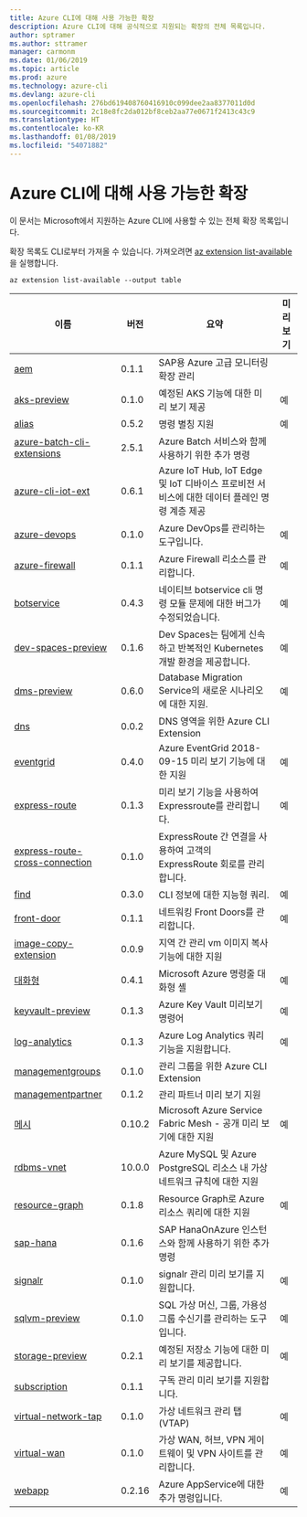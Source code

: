 ```yaml
---
title: Azure CLI에 대해 사용 가능한 확장
description: Azure CLI에 대해 공식적으로 지원되는 확장의 전체 목록입니다.
author: sptramer
ms.author: sttramer
manager: carmonm
ms.date: 01/06/2019
ms.topic: article
ms.prod: azure
ms.technology: azure-cli
ms.devlang: azure-cli
ms.openlocfilehash: 276bd619408760416910c099dee2aa8377011d0d
ms.sourcegitcommit: 2c18e8fc2da012bf8ceb2aa77e0671f2413c43c9
ms.translationtype: HT
ms.contentlocale: ko-KR
ms.lasthandoff: 01/08/2019
ms.locfileid: "54071882"
---
```

# <a name="available-extensions-for-the-azure-cli"></a>Azure CLI에 대해 사용 가능한 확장

이 문서는 Microsoft에서 지원하는 Azure CLI에 사용할 수 있는 전체 확장 목록입니다.

확장 목록도 CLI로부터 가져올 수 있습니다. 가져오려면 [az extension list-available](/cli/azure/extension?view=azure-cli-latest#az-extension-list-available)을 실행합니다.

```azurecli-interactive
az extension list-available --output table
```

| 이름 | 버전 | 요약 | 미리 보기 |
|------|---------|---------|---------|
| [aem](https://github.com/Azure/azure-cli-extensions) | 0.1.1 | SAP용 Azure 고급 모니터링 확장 관리 |  |
| [aks-preview](https://github.com/Azure/azure-cli-extensions/tree/master/src/aks-preview) | 0.1.0 | 예정된 AKS 기능에 대한 미리 보기 제공 | 예 |
| [alias](https://github.com/Azure/azure-cli-extensions) | 0.5.2 | 명령 별칭 지원 | 예 |
| [azure-batch-cli-extensions](https://github.com/Azure/azure-batch-cli-extensions) | 2.5.1 | Azure Batch 서비스와 함께 사용하기 위한 추가 명령 |  |
| [azure-cli-iot-ext](https://github.com/azure/azure-iot-cli-extension) | 0.6.1 | Azure IoT Hub, IoT Edge 및 IoT 디바이스 프로비전 서비스에 대한 데이터 플레인 명령 계층 제공 |  |
| [azure-devops](https://github.com/Microsoft/vsts-cli/tree/azuredevopscli-dev) | 0.1.0 | Azure DevOps를 관리하는 도구입니다. | 예 |
| [azure-firewall](https://github.com/Azure/azure-cli-extensions/tree/master/src/azure-firewall) | 0.1.1 | Azure Firewall 리소스를 관리합니다. | 예 |
| [botservice](https://github.com/Azure/azure-cli-extensions) | 0.4.3 | 네이티브 botservice cli 명령 모듈 문제에 대한 버그가 수정되었습니다. | 예 |
| [dev-spaces-preview](https://github.com/Azure/azure-cli-extensions) | 0.1.6 | Dev Spaces는 팀에게 신속하고 반복적인 Kubernetes 개발 환경을 제공합니다. | 예 |
| [dms-preview](https://github.com/Azure/azure-cli-extensions/tree/master/src/dms-preview) | 0.6.0 | Database Migration Service의 새로운 시나리오에 대한 지원. | 예 |
| [dns](https://github.com/Azure/azure-cli-extensions) | 0.0.2 | DNS 영역을 위한 Azure CLI Extension |  |
| [eventgrid](https://github.com/Azure/azure-cli-extensions) | 0.4.0 | Azure EventGrid 2018-09-15 미리 보기 기능에 대한 지원 | 예 |
| [express-route](https://github.com/Azure/azure-cli-extensions/tree/master/src/express-route) | 0.1.3 | 미리 보기 기능을 사용하여 Expressroute를 관리합니다. | 예 |
| [express-route-cross-connection](https://github.com/Azure/azure-cli-extensions/tree/master/src/express-route-cross-connection) | 0.1.0 | ExpressRoute 간 연결을 사용하여 고객의 ExpressRoute 회로를 관리 합니다. |  |
| [find](https://github.com/Azure/azure-cli-extensions/tree/master/src/find) | 0.3.0 | CLI 정보에 대한 지능형 쿼리. | 예 |
| [front-door](https://github.com/Azure/azure-cli-extensions/tree/master/src/front-door) | 0.1.1 | 네트워킹 Front Doors를 관리합니다. | 예 |
| [image-copy-extension](https://github.com/Azure/azure-cli-extensions) | 0.0.9 | 지역 간 관리 vm 이미지 복사 기능에 대한 지원 |  |
| [대화형](https://github.com/Azure/azure-cli) | 0.4.1 | Microsoft Azure 명령줄 대화형 셸 | 예 |
| [keyvault-preview](https://github.com/Azure/azure-keyvault-cli-extension) | 0.1.3 | Azure Key Vault 미리보기 명령어 | 예 |
| [log-analytics](https://github.com/Azure/azure-cli-extensions/tree/master/src/log-analytics) | 0.1.3 | Azure Log Analytics 쿼리 기능을 지원합니다. | 예 |
| [managementgroups](https://github.com/Azure/azure-cli-extensions) | 0.1.0 | 관리 그룹을 위한 Azure CLI Extension |  |
| [managementpartner](https://github.com/Azure/azure-cli-extensions) | 0.1.2 | 관리 파트너 미리 보기 지원 |  |
| [메시](https://github.com/Azure/azure-cli-extensions) | 0.10.2 | Microsoft Azure Service Fabric Mesh - 공개 미리 보기에 대한 지원 | 예 |
| [rdbms-vnet](https://github.com/Azure/azure-cli-extensions) | 10.0.0 | Azure MySQL 및 Azure PostgreSQL 리소스 내 가상 네트워크 규칙에 대한 지원 |  |
| [resource-graph](https://github.com/Azure/azure-cli-extensions/tree/master/src/resource-graph) | 0.1.8 | Resource Graph로 Azure 리소스 쿼리에 대한 지원 | 예 |
| [sap-hana](https://github.com/Azure/azure-hanaonazure-cli-extension) | 0.1.6 | SAP HanaOnAzure 인스턴스와 함께 사용하기 위한 추가 명령 |  |
| [signalr](https://github.com/Azure/azure-cli-extensions) | 0.1.0 | signalr 관리 미리 보기를 지원합니다. | 예 |
| [sqlvm-preview](https://github.com/Azure/azure-cli-extensions/tree/master/src/sqlvm-preview) | 0.1.0 | SQL 가상 머신, 그룹, 가용성 그룹 수신기를 관리하는 도구입니다. | 예 |
| [storage-preview](https://github.com/Azure/azure-cli-extensions/tree/master/src/storage-preview) | 0.2.1 | 예정된 저장소 기능에 대한 미리 보기를 제공합니다. | 예 |
| [subscription](https://github.com/Azure/azure-cli-extensions) | 0.1.1 | 구독 관리 미리 보기를 지원합니다. |  |
| [virtual-network-tap](https://github.com/Azure/azure-cli-extensions/tree/master/src/virtual-network-tap) | 0.1.0 | 가상 네트워크 관리 탭(VTAP) | 예 |
| [virtual-wan](https://github.com/Azure/azure-cli-extensions/tree/master/src/virtual-wan) | 0.1.0 | 가상 WAN, 허브, VPN 게이트웨이 및 VPN 사이트를 관리합니다. | 예 |
| [webapp](https://github.com/Azure/azure-cli-extensions) | 0.2.16 | Azure AppService에 대한 추가 명령입니다. | 예 |